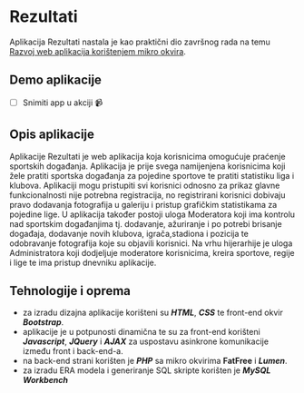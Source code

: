 # Rezultati
Aplikacija Rezultati nastala je kao praktični dio završnog rada na temu [Razvoj web aplikacija korištenjem mikro okvira](https://zir.nsk.hr/islandora/object/foi:6769). 

## Demo aplikacije
 - [ ] Snimiti app u akciji 📹

## Opis aplikacije

Aplikacije Rezultati je web aplikacija koja korisnicima omogućuje praćenje sportskih događanja. Aplikacija
je prije svega namijenjena korisnicima koji žele pratiti sportska događanja za pojedine sportove
te pratiti statistiku liga i klubova. Aplikaciji mogu pristupiti svi korisnici odnosno za prikaz glavne
funkcionalnosti nije potrebna registracija, no registrirani korisnici dobivaju pravo dodavanja
fotografija u galeriju i pristup grafičkim statistikama za pojedine lige. U aplikacija također postoji
uloga Moderatora koji ima kontrolu nad sportskim događanjima tj. dodavanje, ažuriranje i po
potrebi brisanje događaja, dodavanje novih klubova, igrača,stadiona i pozicija te odobravanje
fotografija koje su objavili korisnici. Na vrhu hijerarhije je uloga Administratora koji dodjeljuje
moderatore korisnicima, kreira sportove, regije i lige te ima pristup dnevniku aplikacije.

## Tehnologije i oprema

- za izradu dizajna aplikacije korišteni su ***HTML***, ***CSS*** te front-end okvir ***Bootstrap***. 
- aplikacije je u potpunosti dinamična te su za front-end korišteni 
***Javascript***, ***JQuery*** i ***AJAX*** za uspostavu asinkrone komunikacije između front i back-end-a. 
- na back-end strani korišten je ***PHP*** sa mikro okvirima **FatFree** i ***Lumen***.
- za izradu ERA modela i generiranje SQL skripte korišten je ***MySQL Workbench***
